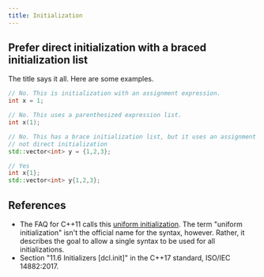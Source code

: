 ```yaml
---
title: Initialization
---
```


## Prefer direct initialization with a braced initialization list 

The title says it all. Here are some examples.

```c++
// No. This is initialization with an assignment expression.
int x = 1;

// No. This uses a parenthesized expression list.
int x(1);

// No. This has a brace initialization list, but it uses an assignment expression,
// not direct initialization
std::vector<int> y = {1,2,3};

// Yes
int x{1};
std::vector<int> y{1,2,3};
```

## References

* The FAQ for C++11 calls this [uniform initialization](https://isocpp.org/wiki/faq/cpp11-language#uniform-init). The term "uniform initialization" isn't the official name for the syntax, however. Rather, it describes the goal to allow a single syntax to be used for all initializations.
* Section "11.6 Initializers \[dcl.init\]" in the C++17 standard, ISO/IEC 14882:2017.
